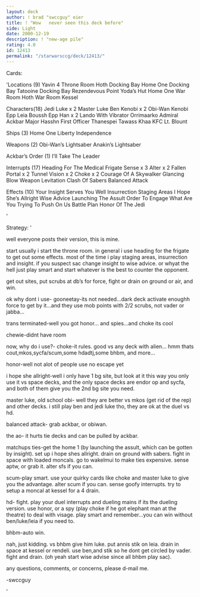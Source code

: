 ```yaml
---
layout: deck
author: ! brad "swccguy" eier
title: ! "Wow   never seen this deck before"
side: Light
date: 2000-12-19
description: ! "new-age pile"
rating: 4.0
id: 12413
permalink: "/starwarsccg/deck/12413/"
---
```

Cards: 

'Locations (9)
Yavin 4 Throne Room
Hoth Docking Bay
Home One Docking Bay
Tatooine Docking Bay
Rezendevous Point
Yoda’s Hut
Home One War Room
Hoth War Room
Kessel

Characters(18)
Jedi Luke x 2
Master Luke
Ben Kenobi x 2
Obi-Wan Kenobi
Epp Leia
Boussh
Epp Han x 2
Lando With Vibrator
Orrimaarko
Admiral Ackbar
Major Hasshn
First Officer Thanespei
Tawass Khaa
KFC
Lt. Blount

Ships (3)
Home One
Liberty
Independence

Weapons (2)
Obi-Wan’s Lightsaber
Anakin’s Lightsaber

Ackbar’s Order (1)
I’ll Take The Leader

Interrupts (17)
Heading For The Medical Frigate
Sense x 3
Alter x 2
Fallen Portal x 2
Tunnel Vision x 2
Choke x 2
Courage Of A Skywalker
Glancing Blow
Weapon Levitation
Clash Of Sabers
Balanced Attack

Effects (10)
Your Insight Serves You Well
Insurrection
Staging Areas
I Hope She’s Allright
Wise Advice
Launching The Assult
Order To Engage
What Are You Trying To Push On Us
Battle Plan
Honor Of The Jedi


'

Strategy: '

well everyone posts their version, this is mine.

start usually i start the throne room. in general i use heading for the frigate to get out some effects. most of the time i play staging areas, insurrection and insight. if you suspect sac change insight to wise advice. or whyat the hell just play smart and start whatever is the best to counter the opponent.

get out sites, put scrubs at db’s for force, fight or drain on ground or air, and win.

ok why dont i use-
gooneetay-its not needed...dark deck activate enoughh force to get by it...and they use mob points with 2/2 scrubs, not vader or jabba...

trans terminated-well you got honor... and spies...and choke its cool

chewie-didnt have room

now, why do i use?-
choke-it rules. good vs any deck with alien... hmm thats cout,mkos,sycfa/scum,some hdadtj,some bhbm, and more...

honor-well not alot of people use no escape yet

i hope she allright-well i only have 1 bg site, but look at it this way you only use it vs space decks, and the only space decks are endor op and sycfa, and both of them give you the 2nd bg site you need.

master luke, old school obi- well they are better vs mkos (get rid of the rep) and other decks. i still play ben and jedi luke tho, they are ok at
the duel vs hd.

balanced attack- grab ackbar, or obiwan.

the ao- it hurts tie decks and can be pulled by ackbar.

matchups
ties-get the home 1 (by launching the assult, which can be gotten by insight). set up i hope shes allright. drain on ground with sabers. fight in space with loaded moncals. go to wakelmui to make ties expensive. sense aptw, or grab it. alter sfs if you can.

scum-play smart. use your quirky cards like choke and master luke to give you the advantage. alter scum if you can. sense goofy interrupts. try to setup a moncal at kessel for a 4 drain.

hd- fight. play your duel interrupts and dueling mains if its the dueling version. use honor, or a spy (play choke if he got elephant man at the theatre) to deal with visage. play smart and remember...you can win without ben/luke/leia if you need to.

bhbm-auto win.



nah, just kidding.
vs bhbm give him luke. put annis stik on leia. drain in space at kessel or rendeli. use ben,and stik so he dont get circled by vader. fight and drain. (oh yeah start wise advise since all bhbm play sac).




any questions, comments, or concerns, please d-mail me.


-swccguy


'
